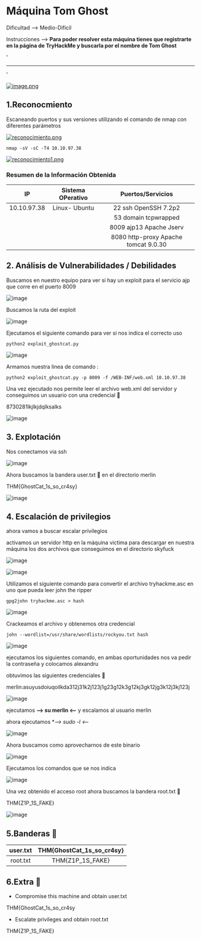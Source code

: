 # Máquina Tom Ghost

Dificultad --> Medio-Dificil 

Instrucciones --> **Para poder resolver esta máquina tienes que registrarte en la página de TryHackMe y buscarla por el nombre de Tom Ghost**


'

-------------------------------------------------------------------------------------------------------------------------------------------------------------------

'

[![image.png](https://i.postimg.cc/wMwHzTkg/image.png)](https://postimg.cc/cttPMWjb)

## 1.Reconocmiento

Escaneando puertos y sus versiones utilizando el comando de nmap con diferentes parámetros

[![reconocimiento.png](https://i.postimg.cc/DwJFVh43/reconocimiento.png)](https://postimg.cc/TK6BmZct)


    nmap -sV -sC -T4 10.10.97.38

[![reconocimiento1.png](https://i.postimg.cc/9fyhMBBx/reconocimiento1.png)](https://postimg.cc/McZ43VNR)


### Resumen de la Información Obtenida

|IP             | Sistema OPerativo | Puertos/Servicios                    | 
|:------------: |:-----------------:| :-----------------------------------:| 
| 10.10.97.38   |Linux- Ubuntu      | 22  ssh OpenSSH 7.2p2                |
|               |                   | 53 domain tcpwrapped                 |
|               |                   | 8009 ajp13 Apache Jserv              |
|               |                   | 8080 http-proxy Apache tomcat 9.0.30 |


## 2. Análisis de Vulnerabilidades / Debilidades


Buscamos en nuestro equipo para ver si hay un exploit para el servicio ajp que corre en el puerto 8009

![image](https://github.com/user-attachments/assets/eca4cbd6-efd3-418b-9b78-15e7165f0280)

Buscamos la ruta del exploit

![image](https://github.com/user-attachments/assets/ee9440ed-d18d-4978-8da1-6e9ceb1f3061)


Ejecutamos el siguiente comando para ver si nos indica el correcto uso

    python2 exploit_ghostcat.py


![image](https://github.com/user-attachments/assets/3f2f550b-698c-493a-91b0-64a2c27fe8cf)


Armamos nuestra linea de comando :

    python2 exploit_ghostcat.py -p 8009 -f /WEB-INF/web.xml 10.10.97.38


Una vez ejecutado nos permite leer el archivo web.xml del servidor y conseguimos un usuario con una credencial 🔑

8730281lkjlkjdqlksalks

![image](https://github.com/user-attachments/assets/e63e2a06-fea5-48ac-a7c2-fa9ee73c58b0)


## 3. Explotación

Nos conectamos via ssh

![image](https://github.com/user-attachments/assets/ea89480f-6425-4533-8591-bd9b8e7fd061)


Ahora buscamos la bandera user.txt 🚩 en el directorio merlin

THM{GhostCat_1s_so_cr4sy}

![image](https://github.com/user-attachments/assets/11c24b5b-7df3-4e8c-ba64-e59155bfb049)


## 4. Escalación de privilegios

ahora vamos a buscar escalar privilegios

activamos un servidor http en la máquina victima para descargar en nuestra máquina los dos archivos que conseguimos en el directorio skyfuck

![image](https://github.com/user-attachments/assets/41ae077e-acd8-453d-82cf-83b3e2f864fb)


![image](https://github.com/user-attachments/assets/5edd8171-508b-4233-855c-c22fdd514a98)


Utilizamos el siguiente comando para convertir el archivo tryhackme.asc en uno que pueda leer john the ripper

    gpg2john tryhackme.asc > hash


![image](https://github.com/user-attachments/assets/46e2b5f8-585c-402d-927a-2302b8ab6ad9)


Crackeamos el archivo y obtenemos otra credencial

    john --wordlist=/usr/share/wordlists/rockyou.txt hash

![image](https://github.com/user-attachments/assets/0061a43a-7da3-497e-a4eb-393258ec1a6b)


ejecutamos los siguientes comando, en ambas oportunidades nos va pedir la contraseña y colocamos alexandru

obtuvimos las siguientes credenciales 🔑

merlin:asuyusdoiuqoilkda312j31k2j123j1g23g12k3g12kj3gk12jg3k12j3kj123j


![image](https://github.com/user-attachments/assets/ce0e5a14-3798-44e7-ab24-d586468eac65)


ejecutamos **--> su merlin <--** y escalamos al usuario merlin

ahora ejecutamos **--> sudo -l <--*


![image](https://github.com/user-attachments/assets/1a47f194-f09a-4fc7-9975-f1745998b85a)

Ahora buscamos como aprovecharnos de este binario


![image](https://github.com/user-attachments/assets/0e33118a-7367-4e61-82da-4faead58fb13)


Ejecutamos los comandos que se nos indica


![image](https://github.com/user-attachments/assets/13535298-c8a3-4a33-a1f0-948054e0fe30)


Una vez obtenido el acceso root ahora buscamos la bandera root.txt 🚩

THM{Z1P_1S_FAKE}

![image](https://github.com/user-attachments/assets/7078a511-c06d-4659-9f23-08e92f800880)


## 5.Banderas 🏁

|user.txt | THM{GhostCat_1s_so_cr4sy} |
|:-------:|:-------------------------:|
|root.txt | THM{Z1P_1S_FAKE}          |



## 6.Extra 🚨

* Compromise this machine and obtain user.txt

THM{GhostCat_1s_so_cr4sy

* Escalate privileges and obtain root.txt

THM{Z1P_1S_FAKE}





























































































































